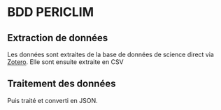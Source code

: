 # BDD PERICLIM

## Extraction de données
Les données sont extraites de la base de données de science direct via [Zotero]().
Elle sont ensuite extraite en CSV

## Traitement des données
Puis traité et converti en JSON.
